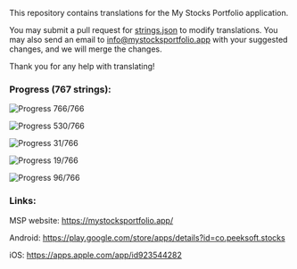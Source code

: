 This repository contains translations for the My Stocks Portfolio application.

You may submit a pull request for [strings.json](https://github.com/mystocksportfolio/translations/blob/main/strings.json) to modify translations. You may also send an email to info@mystocksportfolio.app with your suggested changes, and we will merge the changes.

Thank you for any help with translating!



### Progress (767 strings):

![Progress](https://progress-bar.dev/100?title=en&width=120) 766/766

![Progress](https://progress-bar.dev/69?title=fr&width=120) 530/766

![Progress](https://progress-bar.dev/4?title=de&width=120) 31/766

![Progress](https://progress-bar.dev/2?title=zh&width=120) 19/766

![Progress](https://progress-bar.dev/13?title=zh-Hant-TW&width=120) 96/766



### Links:

MSP website: https://mystocksportfolio.app/

Android: https://play.google.com/store/apps/details?id=co.peeksoft.stocks

iOS: https://apps.apple.com/app/id923544282
